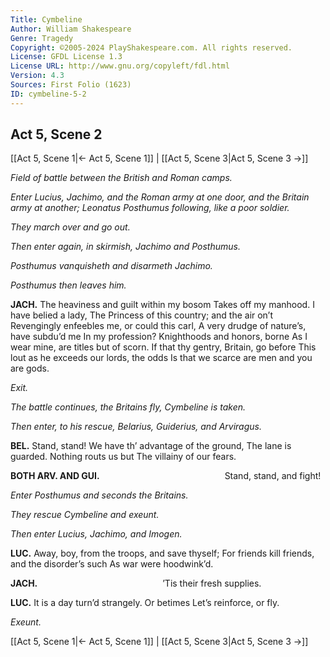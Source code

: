 ```yaml
---
Title: Cymbeline
Author: William Shakespeare
Genre: Tragedy
Copyright: ©2005-2024 PlayShakespeare.com. All rights reserved.
License: GFDL License 1.3
License URL: http://www.gnu.org/copyleft/fdl.html
Version: 4.3
Sources: First Folio (1623)
ID: cymbeline-5-2
---
```


## Act 5, Scene 2
[[Act 5, Scene 1|← Act 5, Scene 1]] | [[Act 5, Scene 3|Act 5, Scene 3 →]]

*Field of battle between the British and Roman camps.*

*Enter Lucius, Jachimo, and the Roman army at one door, and the Britain army at another; Leonatus Posthumus following, like a poor soldier.*

*They march over and go out.*

*Then enter again, in skirmish, Jachimo and Posthumus.*

*Posthumus vanquisheth and disarmeth Jachimo.*

*Posthumus then leaves him.*

**JACH.**
The heaviness and guilt within my bosom
Takes off my manhood. I have belied a lady,
The Princess of this country; and the air on’t
Revengingly enfeebles me, or could this carl,
A very drudge of nature’s, have subdu’d me
In my profession? Knighthoods and honors, borne
As I wear mine, are titles but of scorn.
If that thy gentry, Britain, go before
This lout as he exceeds our lords, the odds
Is that we scarce are men and you are gods.

*Exit.*

*The battle continues, the Britains fly, Cymbeline is taken.*

*Then enter, to his rescue, Belarius, Guiderius, and Arviragus.*

**BEL.**
Stand, stand! We have th’ advantage of the ground,
The lane is guarded. Nothing routs us but
The villainy of our fears.

**BOTH ARV. AND GUI.**
              Stand, stand, and fight!

*Enter Posthumus and seconds the Britains.*

*They rescue Cymbeline and exeunt.*

*Then enter Lucius, Jachimo, and Imogen.*

**LUC.**
Away, boy, from the troops, and save thyself;
For friends kill friends, and the disorder’s such
As war were hoodwink’d.

**JACH.**
              ’Tis their fresh supplies.

**LUC.**
It is a day turn’d strangely. Or betimes
Let’s reinforce, or fly.

*Exeunt.*

[[Act 5, Scene 1|← Act 5, Scene 1]] | [[Act 5, Scene 3|Act 5, Scene 3 →]]